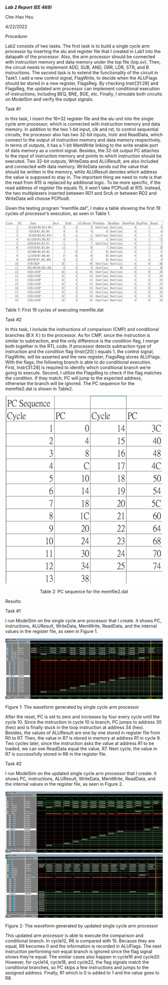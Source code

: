 ***Lab 2 Report (EE 469)***

Che-Hao Hsu

4/22/2022

Procedure:

Lab2 consists of two tasks. The first task is to build a single cycle arm processor by inserting the alu and register file that I created in Lab1 into the datapath of the processor. Also, the arm processor should be connected with instruction memory and data memory under the top file (top.sv). Then, the circuit needs to implement ADD, SUB, AND, ORR, LDR, STR, and B instructions. The second task is to extend the functionality of the circuit in Task1. I add a new control signal, FlagWrite, to decide when the ALUFlags should be stored in a new register, FlagsReg. By checking Instr[31:28] and FlagsReg, the updated arm processor can implement conditional execution of instructions, including BEQ, BNE, BGE, etc. Finally, I simulate both circuits on ModelSim and verify the output signals.

Task #1

In this task, I insert the 16*32 register file and the alu unit into the single cycle arm processor, which is connected with instruction memory and data memory. In addition to the two 1-bit input, clk and rst, to control sequential circuits, the processor also has two 32-bit inputs, Instr and ReadData, which connect to the output of instruction memory and data memory respectively. In terms of outputs, it has a 1-bit MemWrite linking to the write enable port of data memory as a control signal. Besides, the 32-bit output PC attaches to the input of instruction memory and points to which instruction should be executed. Two 32-bit outputs, WriteData and ALUResult, are also included and connected with data memory. WriteData sends out the value that should be written in the memory, while ALUResult denotes which address the value is supposed to stay in. The important thing we need to note is that the read from R15 is replaced by additional logic. To be more specific, if the read address of register file equals 15, it won’t take PCPlus8 at R15. Instead, the two multiplexers inserted between RD1 and SrcA or between RD2 and WriteData will choose PCPlus8.






Given the testing program “memfile.dat”, I make a table showing the first 19 cycles of processor’s execution, as seen in Table 1.

![Table 1](https://github.com/Howard-121/Computer_Architecture_I/blob/master/Single_Cycle_Processor/images/first%2019cycles%20of%20executing%20memfile.png)

Table 1: First 19 cycles of executing memfile.dat

Task #2

In this task, I include the instructions of comparison (CMP) and conditional branches (BＸＸ) to the processor. As for CMP, since the instruction is similar to subtraction, and the only difference is the condition flag, I merge both together in the RTL code. If processor detects subtraction type of instruction and the condition flag (Instr[20] ) equals 1, the control signal, FlagWrite, will be asserted and the new register, FlagsReg stores ALUFlags. With the flags, the following branch is able to do conditional execution. First, Instr[31:28] is required to identify which conditional branch we’re going to execute. Second, I utilize the FlagsReg to check if the flag matches the condition. If they match, PC will jump to the expected address, otherwise the branch will be ignored. The PC sequence for the memfile2.dat is shown in Table2.



<p align = "center">
<img src="https://github.com/Howard-121/Computer_Architecture_I/blob/master/Single_Cycle_Processor/images/PC%20sequence%20for%20the%20memfile2.png" width="500" height="600" />
<p align = "center">
Table 2: PC sequence for the memfile2.dat




Results:

Task #1

I run ModelSim on the single cycle arm processor that I create. It shows PC, instructions, ALUResult, WriteData, MemWrite, ReadData, and the internal values in the register file, as seen in Figure 1.

![Figure 1](https://github.com/Howard-121/Computer_Architecture_I/blob/master/Single_Cycle_Processor/images/SingleCycle_Task1.png)

Figure 1: The waveform generated by single cycle arm processor


After the reset, PC is set to zero and increases by four every cycle until the cycle 10. Since the instruction in cycle 10 is branch, PC jumps to address 30 (hex) and is finally stuck in the loop instruction at address 34 (hex). Besides, the values of ALUResult are one by one stored in register file from R0 to R7. Then, the value in R7 is stored in memory at address R1 in cycle 9. Two cycles later, since the instruction asks the value at address R1 to be loaded, we can see ReadData equal the value, R7. Next cycle, the value in R7 is successfully stored in R8 in the register file. 










Task #2

I run ModelSim on the updated single cycle arm processor that I create. It shows PC, instructions, ALUResult, WriteData, MemWrite, ReadData, and the internal values in the register file, as seen in Figure 2.
 
![Figure 2-1](https://github.com/Howard-121/Computer_Architecture_I/blob/master/Single_Cycle_Processor/images/SingleCycle_Task2_1.png)
![Figure 2-2](https://github.com/Howard-121/Computer_Architecture_I/blob/master/Single_Cycle_Processor/images/SingleCycle_Task2_2.png)

Figure 2: The waveform generated by updated single cycle arm processor

This updated arm processor is able to execute the comparison and conditional branch. In cycle12, R6 is compared with 15. Because they are equal, R9 becomes 0 and the information is recorded in ALUFlags. The next instruction performing not-equal branch is ignored since the flag signal shows they’re equal. The similar cases also happen in cycle16 and cycle20. However, for cycle14, cycle18, and cycle22, the flag signals match the conditional branches, so PC skips a few instructions and jumps to the assigned address. Finally, R1 which is 0 is added to 1 and the value goes to R8.
